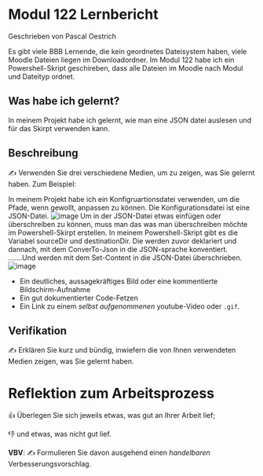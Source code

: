 # Modul 122 Lernbericht
Geschrieben von Pascal Oestrich

Es gibt viele BBB Lernende, die kein geordnetes Dateisystem haben, viele Moodle Dateien liegen im Downloadordner.
Im Modul 122 habe ich ein Powershell-Skript geschireben, dass alle Dateien im Moodle nach Modul und Dateityp ordnet.


## Was habe ich gelernt?

In meinem Projekt habe ich gelernt, wie man eine JSON datei auslesen und für das Skirpt verwenden kann.

## Beschreibung

✍️ Verwenden Sie drei verschiedene Medien, um zu zeigen, was Sie gelernt haben. Zum Beispiel:

In meinem Projekt habe ich ein Konfigruartionsdatei verwenden, um die Pfade, wenn gewollt, anpassen zu können.
Die Konfigurationsdatei ist eine JSON-Datei.
![image](https://github.com/Tagesmeister/Modul-122-Lernbericht/assets/110892258/85c36268-d0d2-4b34-8dca-b0dd8784afe1)
Um in der JSON-Datei etwas einfügen oder überschreiben zu können, muss man das was man überschreiben möchte im Powershell-Skirpt erstellen. In meinem Powershell-Skript gibt es die Variabel sourceDir und destinationDir. Die werden zuvor deklariert und dannach, mit dem ConverTo-Json in die JSON-sprache konventiert. .......Und werden mit dem Set-Content in die JSON-Datei überschrieben.
![image](https://github.com/Tagesmeister/Modul-122-Lernbericht/assets/110892258/a4ad0ce9-ceae-4099-80ad-3b9cd583cb5e)

* Ein deutliches, aussagekräftiges Bild oder eine kommentierte Bildschirm-Aufnahme
* Ein gut dokumentierter Code-Fetzen
* Ein Link zu einem *selbst aufgenommenen* youtube-Video oder `.gif`.

## Verifikation

✍️ Erklären Sie kurz und bündig, inwiefern die von Ihnen verwendeten Medien zeigen, was Sie gelernt haben.

# Reflektion zum Arbeitsprozess

👍 Überlegen Sie sich jeweils etwas, was gut an Ihrer Arbeit lief; 

👎 und etwas, was nicht gut lief.

**VBV**: ✍️ Formulieren Sie davon ausgehend einen *handelbaren* Verbesserungsvorschlag.
